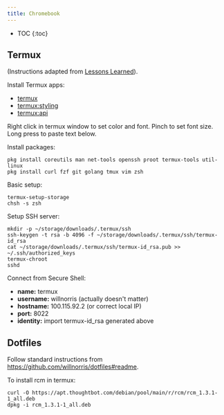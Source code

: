 ```yaml
---
title: Chromebook
---
```


* TOC
{:toc}

## Termux

(Instructions adapted from [Lessons
Learned](https://blog.lessonslearned.org/building-a-more-secure-development-chromebook/)).

Install Termux apps:
 - [termux](https://play.google.com/store/apps/details?id=com.termux)
 - [termux:styling](https://play.google.com/store/apps/details?id=com.termux.styling)
 - [termux:api](https://play.google.com/store/apps/details?id=com.termux.api)

Right click in termux window to set color and font. Pinch to set font size.
Long press to paste text below.

Install packages:

    pkg install coreutils man net-tools openssh proot termux-tools util-linux
    pkg install curl fzf git golang tmux vim zsh

Basic setup:

    termux-setup-storage
    chsh -s zsh

Setup SSH server:

    mkdir -p ~/storage/downloads/.termux/ssh
    ssh-keygen -t rsa -b 4096 -f ~/storage/downloads/.termux/ssh/termux-id_rsa
    cat ~/storage/downloads/.termux/ssh/termux-id_rsa.pub >> ~/.ssh/authorized_keys
    termux-chroot
    sshd

Connect from Secure Shell:
 - **name:** termux
 - **username:** willnorris (actually doesn't matter)
 - **hostname:** 100.115.92.2 (or correct local IP)
 - **port:** 8022
 - **identity:** import termux-id_rsa generated above

## Dotfiles

Follow standard instructions from <https://github.com/willnorris/dotfiles#readme>.

To install rcm in termux:

    curl -O https://apt.thoughtbot.com/debian/pool/main/r/rcm/rcm_1.3.1-1_all.deb
    dpkg -i rcm_1.3.1-1_all.deb
